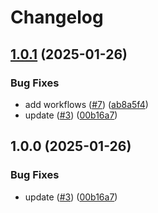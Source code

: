 # Changelog

## [1.0.1](https://github.com/YoussefMobarak1702/app1/compare/v1.0.0...1.0.1) (2025-01-26)


### Bug Fixes

* add workflows ([#7](https://github.com/YoussefMobarak1702/app1/issues/7)) ([ab8a5f4](https://github.com/YoussefMobarak1702/app1/commit/ab8a5f49a822e602cd831cea075e4fb8d68201e6))
* update ([#3](https://github.com/YoussefMobarak1702/app1/issues/3)) ([00b16a7](https://github.com/YoussefMobarak1702/app1/commit/00b16a7df161d7787a9e0eb02b2ebc3d6a2fe4b1))

## 1.0.0 (2025-01-26)


### Bug Fixes

* update ([#3](https://github.com/YoussefMobarak1702/app1/issues/3)) ([00b16a7](https://github.com/YoussefMobarak1702/app1/commit/00b16a7df161d7787a9e0eb02b2ebc3d6a2fe4b1))

